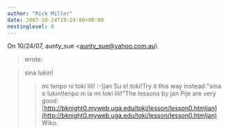```yaml
---
author: "Rick Miller"
date: 2007-10-24T19:24:00+00:00
nestinglevel: 0
---
```

On 10/24/07, aunty\_sue <[aunty_sue@yahoo.com.au](mailto://aunty_sue@yahoo.com.au)\
> wrote:

> sina lukin!
>> mi tenpo ni toki lili! :-)jan Su o! toki!Try it this way instead:"sina o lukin!tenpo ni la mi toki lili!"The lessons by jan Pije are very good:[http://bknight0.myweb.uga.edu/toki/lesson/lesson0.htmljan](http://bknight0.myweb.uga.edu/toki/lesson/lesson0.htmljan) Wiko.